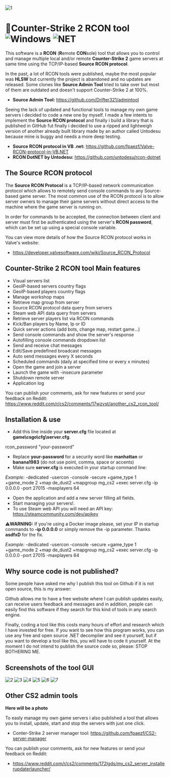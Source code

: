 ![1](https://github.com/fpaezf/CS2-RCON-Tool-V2/assets/28062918/101c752b-0959-437d-a69a-05c9a4ecebba)

# 📡Counter-Strike 2 RCON tool <img alt="Windows" src="https://img.shields.io/badge/-Windows-0078D6?style=flat&logo=windows&logoColor=white"/> <img alt="NET" src="https://img.shields.io/badge/-Visual%20Basic-blue?style=flat&logo=.net&logoColor=white"/>

This software is a **RCON** (**R**emote **CON**sole) tool that allows you to control and manage multiple local and/or remote **Counter-Strike 2** game servers at same time using the TCP/IP-based **Source RCON protocol**.

In the past, a lot of RCON tools were published, maybe the most popular was **HLSW** but currently the project is abandoned and no updates are released. Some clones like **Source Admin Tool** tried to take over but most of them are outdated and doesn't support Counter-Strike 2 at 100%.

- **Source Admin Tool:** https://github.com/Drifter321/admintool

Seeing the lack of updated and functional tools to manage my own game servers i decided to code a new one by myself. I made a few intents to implement the **Source RCON protocol** and finally i build a library that is published in GitHub fut finally i decided to use a ripped and lightweigh version of another already built library made by an author called Untodesu because mine is buggy and needs a more deep testing. 

- **Source RCON protocol in VB .net:** https://github.com/fpaezf/Valve-RCON-protocol-in-VB.NET
- **RCON DotNET by Untodesu:** https://github.com/untodesu/rcon-dotnet

## The Source RCON protocol
The **Source RCON Protocol** is a TCP/IP-based network communication protocol which allows to remotely send console commands to any Source-based game server. The most common use of the RCON protocol is to allow server owners to manage their game servers without direct access to the machine where the game server is running on.

In order for commands to be accepted, the connection between client and server must first be authenticated using the server's **RCON password**, which can be set up using a special console variable.

You can view more details of how the Source RCON protocol works in Valve's website:
- https://developer.valvesoftware.com/wiki/Source_RCON_Protocol

## Counter-Strike 2 RCON tool Main features
- Visual servers list
- GeoIP-based servers country flags
- GeoIP-based players country flags
- Manage workshop maps
- Retrieve map group from server
- Source RCON protocol data query from servers
- Steam web API data query from servers
- Retrieve server players list via RCON commands
- Kick/Ban players by Name, Ip or ID
- Quick server actions (add bots, change map, restart game...)
- Send console commands and show the server's response
- Autofilling console commands dropdown list
- Send and receive chat messages
- Edit/Save predefined broadcast messages
- Auto send messages every X seconds
- Scheduled commands (daily at specified time or every x minutes)
- Open the game and join a server
- Launch the game with -insecure parameter
- Shutdown remote server
- Application log

You can publish your comments, ask for new features or send your feedback on Reddit: https://www.reddit.com/r/cs2/comments/17wzvst/another_cs2_rcon_tool/
  
## Installation & use
- Add this line inside your **server.cfg** file located at **game\csgo\cfg\server.cfg**.
  
rcon_password "your-password"

- Replace **your-password** for a security word like **manhattan** or **banana1983** (do not use point, comma, space or accents)
- Make sure **server.cfg** is executed in your startup command line:

*Example:* -dedicated -usercon -console -secure +game_type 1 +game_mode 2 +map de_dust2 +mapgroup mg_cs2 +exec server.cfg -ip 0.0.0.0 -port 27015 -maxplayers 64

- Open the application and add a new server filling all fields.
- Start managing your servers!.
- To use Steam web API you will need an API key: https://steamcommunity.com/dev/apikey
  
⚠️**WARNING:** If you're using a Docker image please, set your IP in startup commands to **-ip 0.0.0.0** or simply remove the -ip parameter. Thanks **asdfxD** for the fix.

*Example:* -dedicated -usercon -console -secure +game_type 1 +game_mode 2 +map de_dust2 +mapgroup mg_cs2 +exec server.cfg -ip 0.0.0.0 -port 27015 -maxplayers 64

## Why source code is not published?
Some people have asked me why I publish this tool on Github if it is not open source, this is my answer:

Github allows me to have a free website where I can publish updates easily, can receive users feedback and messages and in addition, people can easily find this software if they search for this kind of tools in any search engine.

Finally, coding a tool like this costs many hours of effort and research which I have invested for free. If you want to see how this program works, you can use any free and open source .NET decompiler and see it yourself, but if you want to develop a tool like this, you will have to code it yourself. At the moment I do not intend to publish the source code so, please: STOP BOTHERING ME.

## Screenshots of the tool GUI
![2](https://github.com/fpaezf/CS2-RCON-Tool-V2/assets/28062918/72611fa9-77d1-4970-b30e-9e88b3923f12)
![3](https://github.com/fpaezf/CS2-RCON-Tool-V2/assets/28062918/28333a2d-81e0-4406-aa44-e638d35b7139)
![4](https://github.com/fpaezf/CS2-RCON-Tool-V2/assets/28062918/77d3f4d4-1979-4c40-aa44-aef44306c421)
![5](https://github.com/fpaezf/CS2-RCON-Tool-V2/assets/28062918/c4197c67-aa43-468b-9f7b-20575909c6cb)
![6](https://github.com/fpaezf/CS2-RCON-Tool-V2/assets/28062918/bef01e8a-bcb0-4a37-8e63-1a9df76afc14)
![7](https://github.com/fpaezf/CS2-RCON-Tool-V2/assets/28062918/72e2cb1f-960b-42a5-a8cb-9bce758300ac)

## Other CS2 admin tools
**Here will be a photo**

To easly manage my own game servers i also published a tool that allows you to install, update, start and stop the servers with just one click.

- Conter-Strike 2 server manager tool: https://github.com/fpaezf/CS2-server-manager

You can publish your comments, ask for new features or send your feedback on Reddit:
- https://www.reddit.com/r/cs2/comments/172lgds/my_cs2_server_installerupdaterlauncher/
